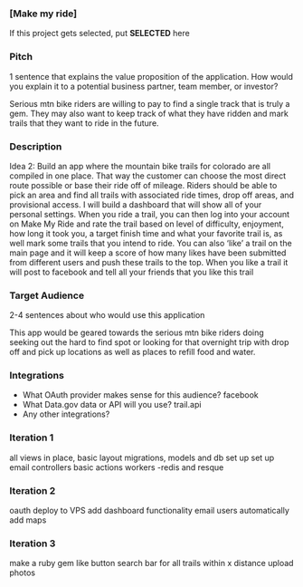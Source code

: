 
### [Make my ride]

If this project gets selected, put **SELECTED** here

### Pitch

1 sentence that explains the value proposition of the application. How would
you explain it to a potential business partner, team member, or investor?

Serious mtn bike riders are willing to pay to find a single track that is truly a gem. They may also want to keep track of what they have ridden and mark trails that they want to ride in the future.


### Description

Idea 2: Build an app where the mountain bike trails for colorado are all compiled in one place. That way the customer can choose the most direct route possible or base their ride off of mileage. Riders should be able to pick an area and find all trails with associated ride times, drop off areas, and provisional access. I will build a dashboard that will show all of your personal settings. When you ride a trail, you can then log into your account on Make My Ride and rate the trail based on level of difficulty, enjoyment, how long it took you, a target finish time and what your favorite trail is, as well mark some trails that you intend to ride.
You can also ‘like’ a trail on the main page and it will keep a score of how many likes have been submitted from different users and push these trails to the top. When you like a trail it will post to facebook and tell all your friends that you like this trail

### Target Audience

2-4 sentences about who would use this application

This app would be geared towards the serious mtn bike riders doing seeking out the hard to find spot or looking for that overnight trip with drop off and pick up locations as well as places to refill food and water.

### Integrations

* What OAuth provider makes sense for this audience?
     facebook
* What Data.gov data or API will you use?
     trail.api
* Any other integrations?

### Iteration 1
  all views in place, basic layout
  migrations, models and db set up
  set up email
  controllers basic actions
  workers -redis and resque

### Iteration 2
  oauth
  deploy to VPS
  add dashboard functionality
  email users automatically
  add maps

### Iteration 3
  make a ruby gem
  like button
  search bar for all trails within x distance
  upload photos
